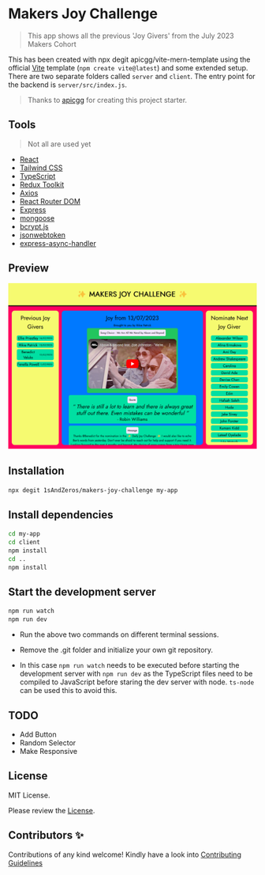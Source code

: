 # Makers Joy Challenge

> This app shows all the previous 'Joy Givers' from the July 2023 Makers Cohort

This has been created with npx degit apicgg/vite-mern-template using the official [Vite](https://vitejs.dev/) template (`npm create vite@latest`) and some extended setup. There are two separate folders called `server` and `client`. The entry point for the backend is `server/src/index.js`.

> Thanks to [apicgg](https://github.com/apicgg/) for creating this project starter.

## Tools

> Not all are used yet
- [React](https://reactjs.org/)
- [Tailwind CSS](https://tailwindcss.com/)
- [TypeScript](https://www.typescriptlang.org/)
- [Redux Toolkit](https://redux-toolkit.js.org/)
- [Axios](https://axios-http.com/)
- [React Router DOM](https://reactrouter.com/)
- [Express](https://expressjs.com/)
- [mongoose](https://mongoosejs.com/)
- [bcrypt.js](https://www.npmjs.com/package/bcryptjs)
- [jsonwebtoken](https://www.npmjs.com/package/jsonwebtoken)
- [express-async-handler](https://www.npmjs.com/package/express-async-handler)

## Preview

![preview](./client/public/preview.png)

## Installation

```bash
npx degit 1sAndZeros/makers-joy-challenge my-app
```

## Install dependencies

```bash
cd my-app
cd client
npm install
cd ..
npm install
```

## Start the development server

```bash
npm run watch
npm run dev
```

- Run the above two commands on different terminal sessions.

- Remove the .git folder and initialize your own git repository.
- In this case `npm run watch` needs to be executed before starting the development server with `npm run dev` as the TypeScript files need to be compiled to JavaScript before staring the dev server with node. `ts-node` can be used this to avoid this.

## TODO

- Add Button
- Random Selector
- Make Responsive

## License

MIT License.

Please review the [License](https://github.com/1sAndZeros/makers-joy-challenge/blob/main/LICENSE).

## Contributors ✨

Contributions of any kind welcome! Kindly have a look into [Contributing Guidelines](CONTRIBUTING.md)

